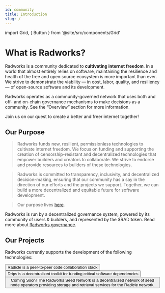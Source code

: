 ```yaml
---
id: community
title: Introduction
slug: /
---
```


import Grid, { Button } from '@site/src/components/Grid'

# What is Radworks?

Radworks is a community dedicated to **cultivating internet freedom**. In a world that almost entirely relies on software, maintaining the resilience and health of the free and open source ecosystem is more important than ever. We strive to demonstrate the viability — in cost, labor, quality, and resiliency — of open-source software and its development.

Radworks operates as a community-governed network that uses both and off- and on-chain governance mechanisms to make decisions as a community. See the “Overview” section for more information.

Join us on our quest to create a better and freer internet together! 

## Our Purpose

> Radworks funds new, resilient, permissionless technologies to cultivate internet freedom. We focus on funding and supporting the creation of censorship-resistant and decentralized technologies that empower builders and creators to collaborate. We strive to endorse and provide resources to builders of these technologies. 

> Radworks is committed to transparency, inclusivity, and decentralized decision-making, ensuring that our community has a say in the direction of our efforts and the projects we support. Together, we can build a more decentralized and equitable future for software development. 

> Our purpose lives [here](https://app.radicle.xyz/seeds/seed.radworks.org/rad:zPUsinVa3gP71g6Dt47LP76phAWd/tree/main/purpose.md).


Radworks is run by a decentralized governance system, powered by its community of users & builders, and represented by the $RAD token. Read more about [Radworks governance](/community/governance-overview). 

## Our Projects
Radworks currently supports the development of the following technologies:

<Grid>
  <Button
    href="https://radicle.xyz"
    title="Radicle 👾"
    cta="radicle.xyz"
  >
    Radicle is a peer-to-peer code collaboration stack
  </Button>
  <Button
    href="https://drips.network"
    title="Drips 💧"
    cta="drips.network"
  >
    Drips is a decentralized toolkit for funding critical software dependencies
  </Button>
  <Button
    href="https://drips.network"
    title="RNS 🌐"
    cta=""
  >
    Coming Soon! The Radworks Seed Network is a decentralized network of seed node operators providing storage and retrieval services for the Radicle network.
  </Button>
</Grid>

